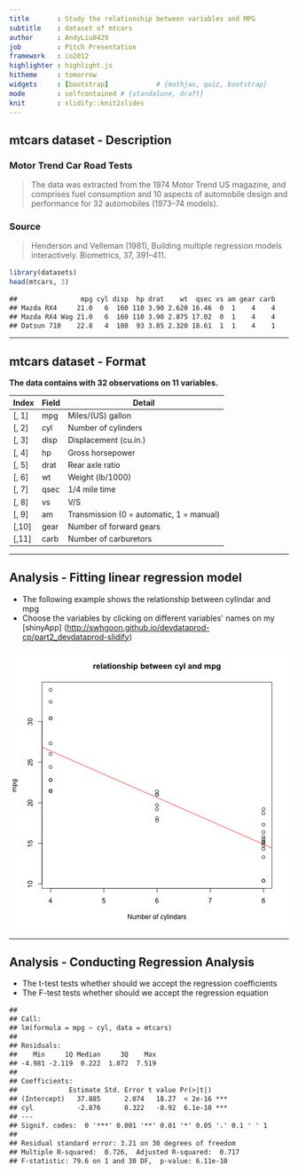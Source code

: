 ```yaml
---
title       : Study the relationship between variables and MPG
subtitle    : dataset of mtcars
author      : AndyLiu0429
job         : Pitch Presentation
framework   : io2012        
highlighter : highlight.js  
hitheme     : tomorrow       
widgets     : [bootstrap]            # {mathjax, quiz, bootstrap}
mode        : selfcontained # {standalone, draft}
knit        : slidify::knit2slides
---
```


## mtcars dataset - Description

### Motor Trend Car Road Tests

> The data was extracted from the 1974 Motor Trend US magazine, and comprises fuel consumption and 10 aspects of automobile design and performance for 32 automobiles (1973–74 models).

### Source
> Henderson and Velleman (1981), Building multiple regression models interactively. Biometrics, 37, 391–411.


```r
library(datasets)
head(mtcars, 3)
```

```
##                mpg cyl disp  hp drat    wt  qsec vs am gear carb
## Mazda RX4     21.0   6  160 110 3.90 2.620 16.46  0  1    4    4
## Mazda RX4 Wag 21.0   6  160 110 3.90 2.875 17.02  0  1    4    4
## Datsun 710    22.8   4  108  93 3.85 2.320 18.61  1  1    4    1
```

---

## mtcars dataset - Format

**The data contains with 32 observations on 11 variables.**

| Index | Field | Detail |
------- | ----- | ------ |
| [, 1] | mpg | Miles/(US) gallon |
| [, 2]  | cyl | Number of cylinders |
| [, 3]    | disp | Displacement (cu.in.) |
| [, 4]    | hp | Gross horsepower |
| [, 5]    | drat | Rear axle ratio |
| [, 6]	| wt | Weight (lb/1000) |
| [, 7]	| qsec | 1/4 mile time |
| [, 8]	| vs | V/S |
| [, 9]	| am | Transmission (0 = automatic, 1 = manual) |
| [,10]	| gear | Number of forward gears |
| [,11]	| carb | Number of carburetors |

---

## Analysis - Fitting linear regression model
* The following example shows the relationship between cylindar and mpg
* Choose the variables by clicking on different variables' names on my [shinyApp]
(http://swhgoon.github.io/devdataprod-cp/part2_devdataprod-slidify)

![plot of chunk unnamed-chunk-2](assets/fig/unnamed-chunk-2.png) 

---

## Analysis - Conducting Regression Analysis

* The t-test tests whether should we accept the regression coefficients
* The F-test tests whether should we accept the regression equation


```
## 
## Call:
## lm(formula = mpg ~ cyl, data = mtcars)
## 
## Residuals:
##    Min     1Q Median     3Q    Max 
## -4.981 -2.119  0.222  1.072  7.519 
## 
## Coefficients:
##             Estimate Std. Error t value Pr(>|t|)    
## (Intercept)   37.885      2.074   18.27  < 2e-16 ***
## cyl           -2.876      0.322   -8.92  6.1e-10 ***
## ---
## Signif. codes:  0 '***' 0.001 '**' 0.01 '*' 0.05 '.' 0.1 ' ' 1
## 
## Residual standard error: 3.21 on 30 degrees of freedom
## Multiple R-squared:  0.726,	Adjusted R-squared:  0.717 
## F-statistic: 79.6 on 1 and 30 DF,  p-value: 6.11e-10
```

